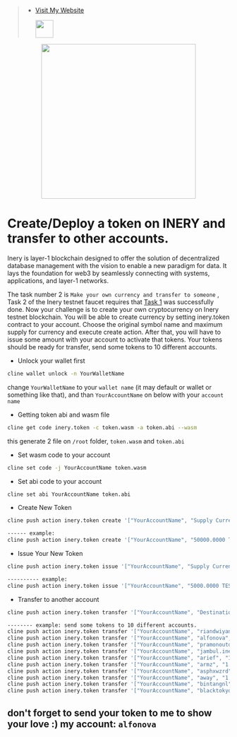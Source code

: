 >- [Visit My Website](https://alfonova.app)<p><img height="40" src="https://raw.githubusercontent.com/Agus1224/NODE_TESTNET/main/arpgr-1srhe-001.ico"></p>
<p align="center">
  
<p align="center">
  <img height="350" height="auto" src="https://cdn.publish0x.com/prod/fs/images/21f6c476e6fccb01abf557a109243f936e510a98d9ede212958a377d95b7ed0f.png">
</p>

# Create/Deploy a token on INERY and transfer to other accounts.

Inery is layer-1 blockchain designed to offer the solution of decentralized database management with the vision to enable a new paradigm for data. It lays the foundation for web3 by seamlessly connecting with systems, applications, and layer-1 networks.

The task number 2 is `Make your own currency and transfer to someone` , Task 2 of the Inery testnet faucet requires that [Task 1](https://github.com/Agus1224/NODE_TESTNET/tree/main/INERY/TASK%20I) was successfully done. Now your challenge is to create your own cryptocurrency on Inery testnet blockchain. You will be able to create currency by setting inery.token contract to your account. Choose the original symbol name and maximum supply for currency and execute create action. After that, you will have to issue some amount with your account to activate that tokens. Your tokens should be ready for transfer, send some tokens to 10 different accounts.

- Unlock your wallet first
```bash
cline wallet unlock -n YourWalletName
```
change `YourWalletName` to your `wallet name` (it may default or wallet or something like that), and than `YourAccountName` on below with your `account name`

- Getting token abi and wasm file
```bash
cline get code inery.token -c token.wasm -a token.abi --wasm
```
this generate 2 file on `/root` folder, `token.wasm` and `token.abi`

- Set wasm code to your account
```bash
cline set code -j YourAccountName token.wasm
```
- Set abi code to your account
```bash
cline set abi YourAccountName token.abi
```
- Create New Token
```bash
cline push action inery.token create '["YourAccountName", "Supply CurrencyCode"], "token description/memo"' -p YourAccountName

------ example:
cline push action inery.token create '["YourAccountName", "50000.0000 TEST" , "creating my first tokens"]' -p YourAccountName
```
- Issue Your New Token
```bash
cline push action inery.token issue '["YourAccountName", "Supply CurrencyCode", "detail"]' -p YourAccountName

---------- example:
cline push action inery.token issue '["YourAccountName", "5000.0000 TEST", "Issuing some TEST token"]' -p YourAccountName
```
- Transfer to another account
```bash
cline push action inery.token transfer '["YourAccountName", "DestinationWalletName", "Amount CurrencyCode", "Here you go 1 TEST for free :) "]' -p YourWalletName

-------- example: send some tokens to 10 different accounts.
cline push action inery.token transfer '["YourAccountName", "riandwiyandi", "1.0000 TEST", "Here Is 1 TEST for you bro "]' -p YourAccountName
cline push action inery.token transfer '["YourAccountName", "alfonova", "1.0000 TEST", "Here Is 1 TEST for you bro "]' -p YourAccountName
cline push action inery.token transfer '["YourAccountName", "pramonoutomo", "1.0000 TEST", "Here Is 1 TEST for you bro "]' -p YourAccountName
cline push action inery.token transfer '["YourAccountName", "jambul.inery", "1.0000 TEST", "Here Is 1 TEST for you bro "]' -p YourAccountName
cline push action inery.token transfer '["YourAccountName", "arief", "1.0000 TEST", "Here Is 1 TEST for you bro "]' -p YourAccountName
cline push action inery.token transfer '["YourAccountName", "armz", "1.0000 TEST", "Here Is 1 TEST for you bro "]' -p YourAccountName
cline push action inery.token transfer '["YourAccountName", "asphxwzrd", "1.0000 TEST", "Here Is 1 TEST for you bro "]' -p YourAccountName
cline push action inery.token transfer '["YourAccountName", "away", "1.0000 TEST", "Here Is 1 TEST for you bro "]' -p YourAccountName
cline push action inery.token transfer '["YourAccountName", "bintangnl", "1.0000 TEST", "Here Is 1 TEST for you bro "]' -p YourAccountName
cline push action inery.token transfer '["YourAccountName", "blacktokyoo", "1.0000 TEST", "Here Is 1 TEST for you bro "]' -p YourAccountName
```
## don't forget to send your token to me to show your love :) my account: `alfonova`

